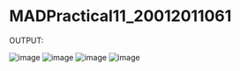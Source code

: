 # MADPractical11_20012011061


OUTPUT:

![image](https://user-images.githubusercontent.com/50694597/202346053-b612af26-8b89-4584-879c-da35c0ba7155.png)
![image](https://user-images.githubusercontent.com/50694597/202346112-74296f9b-476f-4044-860e-3336d95837d4.png)
![image](https://user-images.githubusercontent.com/50694597/202346170-ca396199-a306-4041-9004-c4b3775db307.png)
![image](https://user-images.githubusercontent.com/50694597/202346197-5caedbac-6f7d-4234-a2b2-2b29e6183de7.png)
